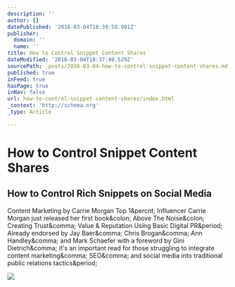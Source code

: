 ```yaml
---
description: ''
author: []
datePublished: '2016-03-04T18:39:58.901Z'
publisher:
  domain: ''
  name: ''
title: How to Control Snippet Content Shares
dateModified: '2016-03-04T18:37:40.529Z'
sourcePath: _posts/2016-03-04-how-to-control-snippet-content-shares.md
published: true
inFeed: true
hasPage: true
inNav: false
url: how-to-control-snippet-content-shares/index.html
_context: 'http://schema.org'
_type: Article

---
```

# How to Control Snippet Content Shares

<article style=""><h1>How to Control Rich Snippets on Social Media</h1><p>Content Marketing by Carrie Morgan Top 1&amp;percnt; Influencer Carrie Morgan just released her first book&amp;colon; Above The Noise&amp;colon; Creating Trust&amp;comma; Value &amp; Reputation Using Basic Digital PR&amp;period; Already endorsed by Jay Baer&amp;comma; Chris Brogan&amp;comma; Ann Handley&amp;comma; and Mark Schaefer with a foreword by Gini Dietrich&amp;comma; it's an important read for those struggling to integrate content marketing&amp;comma; SEO&amp;comma; and social media into traditional public relations tactics&amp;period;</p><img src="http://www.convinceandconvert.com/wp-content/uploads/2016/02/How-to-Control-Rich-Snippets-on-Social-Media.jpg" /></article>